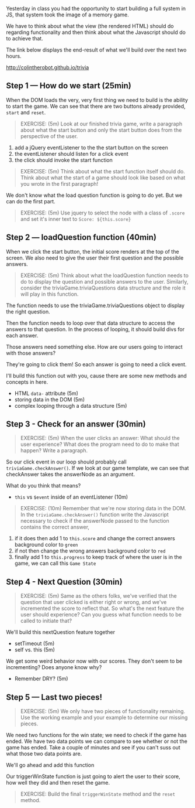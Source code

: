 

Yesterday in class you had the opportunity to start building a full system in JS, that system took the image of a memory game.

We have to think about what the view (the rendered HTML) should do regarding functionality and then think about what the Javascript should do to achieve that.

The link below displays the end-result of what we'll build over the next two hours.

http://colintherobot.github.io/trivia

## Step 1 — How do we start (25min)

When the DOM loads the very, very first thing we need to build is the ability to start the game. We can see that there are two buttons already provided, `start` and `reset`.

>  EXERCISE: (5m) Look at our finished trivia game, write a paragraph about what the start button and only the start button does from the perspective of the user.

1. add a jQuery eventListener to the the start button on the screen
2. the eventListener should listen for a click event
3. the click should invoke the start function

> EXERCISE: (5m) Think about what the start function itself should do. Think about what the start of a game should look like based on what you wrote in the first paragraph!

We don't know what the load question function is going to do yet. But we can do the first part.

> EXERCISE: (5m) Use jquery to select the node with a class of `.score` and set it's inner text to `Score: ${this.score}`

## Step 2 — loadQuestion function (40min)

When we click the start button, the initial score renders at the top of the screen. We also need to give the user their first question and the possible answers.

> EXERCISE: (5m) Think about what the loadQuestion function needs to do to display the question and possible answers to the user. Similarly, consider the triviaGame.triviaQuestions data structure and the role it will play in this function.

The function needs to use the triviaGame.triviaQuestions object to display the right question.

Then the function needs to loop over that data structure to access the answers to that question. In the process of looping, it should build divs for each answer.

Those answers need something else. How are our users going to interact with those answers?

They're going to click them! So each answer is going to need a click event.

I'll build this function out with you, cause there are some new methods and concepts in here.

- HTML `data-` attribute (5m)
- storing data in the DOM (5m)
- complex looping through a data structure (5m)


## Step 3 - Check for an answer (30min)

> EXERCISE: (5m) When the user clicks an answer: What should the user experience? What does the program need to do to make that happen? Write a paragraph.

So our click event in our loop should probably call `triviaGame.checkAnswer()`. If we look at our game template, we can see that checkAnswer takes the answerNode as an argument.

What do you think that means?

- `this` vs `$event` inside of an eventListener (10m)

> EXERCISE: (10m) Remember that we're now storing data in the DOM. In the `triviaGame.checkAnswer()` function write the Javascript necessary to check if the answerNode passed to the function contains the correct answer,

1. if it does then add 1 to `this.score`  and change the correct answers background color to `green`
2. if not then change the wrong answers background color to `red`
3. finally add 1 to `this.progress` to keep track of where the user is in the game, we can call this `Game State`

## Step 4 - Next Question (30min)

> EXERCISE: (5m) Same as the others folks, we've verified that the question that user clicked is either right or wrong, and we've incremented the score to reflect that. So what's the next feature the user should experience? Can you guess what function needs to be called to initiate that?

We'll build this nextQuestion feature together

- setTimeout (5m)
- self vs. this (5m)

We get some weird behavior now with our scores. They don't seem to be incrementing? Does anyone know why?

- Remember DRY? (5m)

## Step 5 — Last two pieces!

> EXERCISE: (5m) We only have two pieces of functionality remaining. Use the working example and your example to determine our missing pieces.

We need two functions for the win state; we need to check if the game has ended. We have two data points we can compare to see whether or not the game has ended. Take a couple of minutes and see if you can't suss out what those two data points are.

We'll go ahead and add this function

Our triggerWinState function is just going to alert the user to their score, how well they did and then reset the game.

> EXERCISE: Build the final `triggerWinState` method and the `reset` method.
